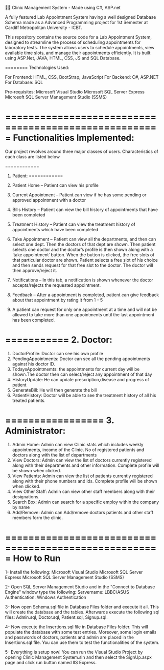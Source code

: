 👨‍⚕️ Clinic Management System - Made using C#, ASP.net 

A fully featured Lab Appointment System having a well designed Database Schema made as a Advanced Programming project for 1st Semester at Cardiff Metropolitan University - ICBT. 

This repository contains the source code for a Lab Appointment System, designed to streamline the process of scheduling appointments for laboratory tests. The system allows users to schedule appointments, view available time slots, and manage their appointments efficiently. It is built using ASP.Net, JAVA, HTML, CSS, JS and SQL Database.

========
Technologies Used:

For Frontend: HTML, CSS, BootStrap, JavaScript
For Backend: C#, ASP.NET
For Database: SQL

Pre-requisites:
Microsoft Visual Studio
Microsoft SQL Server Express
Microsoft SQL Server Management Studio (SSMS)

=====================================================
Functionalities Implemented:
=====================================================
Our project revolves around three major classes of users. Characteristics of each class are listed below

============
1. Patient:
============
   
1. Patient Home – Patient can view his profile
2. Current Appointment – Patient can view if he has some pending or approved appointment with a doctor
3. Bills History – Patient can view the bill history of appointments that have been completed
4. Treatment History – Patient can view the treatment history of appointments which have been completed
5. Take Appointment – Patient can view all the departments, and then can select one dept. Then the doctors of that dept are shown. Then patient selects one doctor and the doctor’s profile is then shown along with a ‘take appointment’ button. When the button is clicked, the free slots of that particular doctor are shown. Patient selects a free slot of his choice and then sends request for that free slot to the doctor. The doctor will then approve/reject it.
6. Notifications – In this tab, a notification is shown whenever the doctor accepts/rejects the requested appointment.
7. Feedback – After a appointment is completed, patient can give feedback about that appointment by rating it from 1 – 5
8. A patient can request for only one appointment at a time and will not be allowed to take more than one appointments until the last appointment has been completed.

===========
2. Doctor:
===========

1. DoctorProfile: Doctor can see his own profile
2. PendingAppointments: Doctor can see all the pending appointments against his doctor ID.
3. TodaysAppointmemts: the appointments for current day will be shown.The doctor then can select/reject any appointment of that day
4. HistoryUpdate: He can update prescription,disease and progress of patient
5. GenerateBill: He will then generate the bill
6. PatientHistory: Doctor will be able to see the treatment history of all his treated patients.

=================
3. Administrator:
=================

1. Admin Home: Admin can view Clinic stats which includes weekly appointments, income of the Clinic. No of registered patients and doctors along with the list of departments
2. View Doctors: Admin can view the list of doctors currently registered along with their departments and other information. Complete profile will be shown when clicked.
3. View Patients: Admin can view the list of patients currently registered along with their phone numbers and ids. Complete profile will be shown when clicked.
4. View Other Staff: Admin can view other staff members along with their designations.
5. Search Box: Admin can search for a specific employ within the company by name
6. Add/Remove: Admin can Add/remove doctors patients and other staff members form the clinic.

=====================================================
How to Run
=====================================================
1- Install the following:
Microsoft Visual Studio
Microsoft SQL Server Express
Microsoft SQL Server Management Studio (SSMS)

2- Open SQL Server Management Studio and in the "Connect to Database Engine" window type the following:
Servername: LBBC\ASUS
Authentication: Windows Authentication 

3- Now open Schema.sql file in Database Files folder and execute it all. This will create the database and the tables. Afterwards execute the following sql files: Admin.sql, Doctor.sql, Patient.sql, Signup.sql.

4- Now execute the Insertions.sql file in Database Files folder. This will populate the database with some test entries. Moreover, some login emails and passwords of doctors, patients and admin are placed in the Insertions.sql file. You can use them to test the functionalities of the system.

5- Everything is setup now! You can run the Visual Studio Project by opening Clinic Management System.sln and then select the SignUp.aspx page and click run button named IIS Express.




